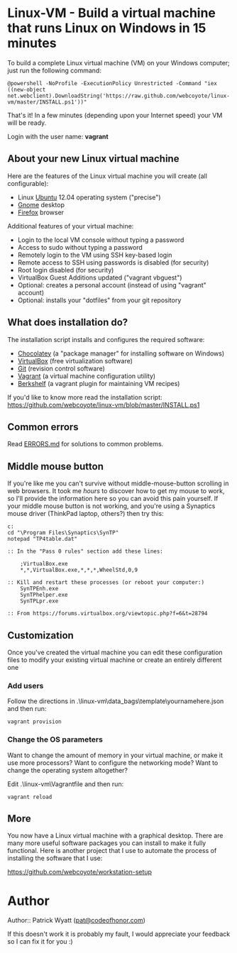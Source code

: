 # Linux-VM - Build a virtual machine that runs Linux on Windows in 15 minutes

To build a complete Linux virtual machine (VM) on your Windows computer; just run the following command:

    @powershell -NoProfile -ExecutionPolicy Unrestricted -Command "iex ((new-object net.webclient).DownloadString('https://raw.github.com/webcoyote/linux-vm/master/INSTALL.ps1'))"

That's it! In a few minutes (depending upon your Internet speed) your VM will be ready.

Login with the user name: **vagrant**


## About your new Linux virtual machine

Here are the features of the Linux virtual machine you will create (all configurable):

* Linux [Ubuntu](http://www.ubuntu.com/) 12.04 operating system ("precise")
* [Gnome](http://www.gnome.org/) desktop
* [Firefox](http://www.mozilla.org/en-US/firefox/new/) browser

Additional features of your virtual machine:

* Login to the local VM console without typing a password
* Access to sudo without typing a password
* Remotely login to the VM using SSH key-based login
* Remote access to SSH using passwords is disabled (for security)
* Root login disabled (for security)
* VirtualBox Guest Additions updated ("vagrant vbguest")
* Optional: creates a personal account (instead of using "vagrant" account)
* Optional: installs your "dotfiles" from your git repository


## What does installation do?

The installation script installs and configures the required software:

* [Chocolatey](http://chocolatey.org/) (a "package manager" for installing software on Windows)
* [VirtualBox](https://www.virtualbox.org/) (free virtualization software)
* [Git](http://git-scm.com/) (revision control software)
* [Vagrant](http://vagrantup.com/) (a virtual machine configuration utility)
* [Berkshelf](http://berkshelf.com/) (a vagrant plugin for maintaining VM recipes)

If you'd like to know more read the installation script: https://github.com/webcoyote/linux-vm/blob/master/INSTALL.ps1


## Common errors

Read [ERRORS.md](https://github.com/webcoyote/linux-vm/blob/master/ERRORS.md) for solutions to common problems.


## Middle mouse button

If you're like me you can't survive without middle-mouse-button scrolling in web browsers. It took me *hours* to discover how to get my mouse to work, so I'll provide the information here so you can avoid this pain yourself. If your middle mouse button is not working, and you're using a Synaptics mouse driver (ThinkPad laptop, others?) then try this:

    c:
    cd "\Program Files\Synaptics\SynTP"
    notepad "TP4table.dat"

    :: In the "Pass 0 rules" section add these lines:

        ;VirtualBox.exe
        *,*,VirtualBox.exe,*,*,*,WheelStd,0,9

    :: Kill and restart these processes (or reboot your computer:)
        SynTPEnh.exe
        SynTPhelper.exe
        SynTPLpr.exe

    :: From https://forums.virtualbox.org/viewtopic.php?f=6&t=28794

## Customization

Once you've created the virtual machine you can edit these configuration files to modify your existing virtual machine or create an entirely different one

### Add users

Follow the directions in .\linux-vm\data_bags\template\yournamehere.json and then run:

    vagrant provision

### Change the OS parameters

Want to change the amount of memory in your virtual machine, or make it use more processors? Want to configure the networking mode? Want to change the operating system altogether?

Edit .\linux-vm\Vagrantfile and then run:

    vagrant reload

## More

You now have a Linux virtual machine with a graphical desktop. There are many more useful software packages you can install to make it fully functional. Here is another project that I use to automate the process of installing the software that I use:

https://github.com/webcoyote/workstation-setup


# Author

Author:: Patrick Wyatt (pat@codeofhonor.com)

If this doesn't work it is probably my fault, I would appreciate your feedback so I can fix it for you :)
